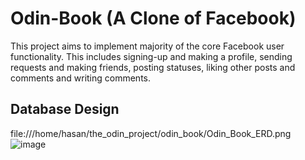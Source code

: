 # Odin-Book (A Clone of Facebook)

This project aims to implement majority of the core Facebook user functionality. This 
includes signing-up and making a profile, sending requests and making friends, posting 
statuses, liking other posts and comments and writing comments.

## Database Design

file:///home/hasan/the_odin_project/odin_book/Odin_Book_ERD.png![image](https://user-images.githubusercontent.com/62274492/185928987-6c48f0e7-f51b-4d4a-8fc1-2df6b4c9aa24.png)
